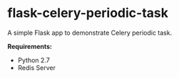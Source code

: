 # flask-celery-periodic-task
A simple Flask app to demonstrate Celery periodic task. 

**Requirements:**
* Python 2.7
* Redis Server
